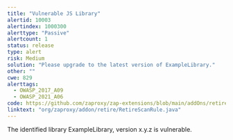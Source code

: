 ```yaml
---
title: "Vulnerable JS Library"
alertid: 10003
alertindex: 1000300
alerttype: "Passive"
alertcount: 1
status: release
type: alert
risk: Medium
solution: "Please upgrade to the latest version of ExampleLibrary."
other: ""
cwe: 829
alerttags: 
  - OWASP_2017_A09
  - OWASP_2021_A06
code: https://github.com/zaproxy/zap-extensions/blob/main/addOns/retire/src/main/java/org/zaproxy/addon/retire/RetireScanRule.java
linktext: "org/zaproxy/addon/retire/RetireScanRule.java"
---
```

The identified library ExampleLibrary, version x.y.z is vulnerable.
